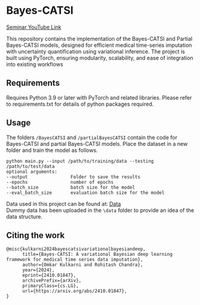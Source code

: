# Bayes-CATSI
[Seminar YouTube Link](https://youtu.be/roWfvmFN9Qc)

This repository contains the implementation of the Bayes-CATSI and Partial Bayes-CATSI models, designed for efficient medical time-series imputation with uncertainty quantification using variational inference. The project is built using PyTorch, ensuring modularity, scalability, and ease of integration into existing workflows

## Requirements
Requires Python 3.9 or later with PyTorch and related libraries. Please refer to requirements.txt for details of python packages required.

## Usage
The folders `/BayesCATSI` and `/partialBayesCATSI` contain the code for Bayes-CATSI and partial Bayes-CATSI models. Place the dataset in a new folder and train the model as follows.
```{bash}
python main.py --input /path/to/training/data --testing /path/to/test/data
optional arguments:
--output                Folder to save the results
--epochs                number of epochs
--batch_size            batch size for the model
--eval_batch_size       evaluation batch size for the model
```

Data used in this project can be found at: [Data](https://physionet.org/content/challenge-2018/1.0.0/) <br>
Dummy data has been uploaded in the `\data` folder to provide an idea of the data structure.

## Citing the work
```{bash}
@misc{kulkarni2024bayescatsivariationalbayesiandeep,
      title={Bayes-CATSI: A variational Bayesian deep learning framework for medical time series data imputation}, 
      author={Omkar Kulkarni and Rohitash Chandra},
      year={2024},
      eprint={2410.01847},
      archivePrefix={arXiv},
      primaryClass={cs.LG},
      url={https://arxiv.org/abs/2410.01847}, 
}
```



